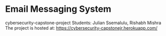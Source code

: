 # Email Messaging System
cybersecurity-capstone-project
Students: Julian Ssemalulu,  Rishabh Mishra
The project is hosted at: https://cybersecurity-capstonejr.herokuapp.com/

